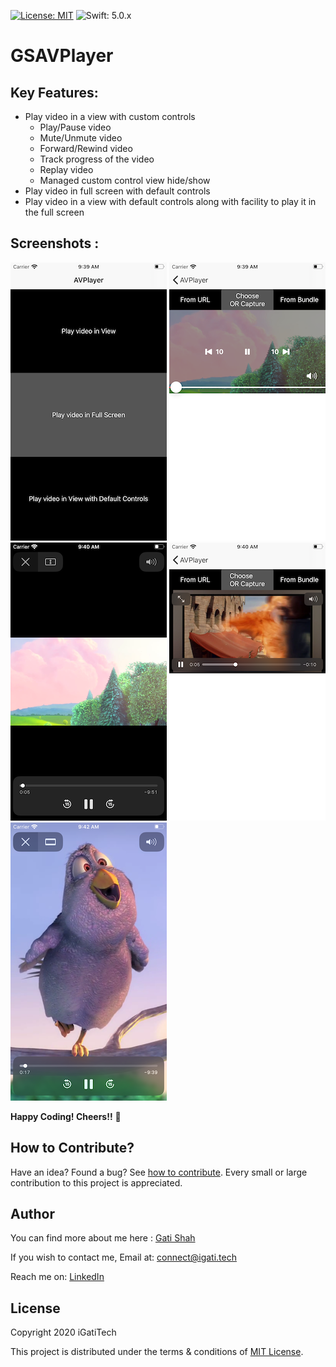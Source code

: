 [![License: MIT](https://img.shields.io/badge/License-MIT-yellow.svg)](https://github.com/igatitech/GSAVPlayer/blob/master/LICENSE) 
![Swift: 5.0.x](https://img.shields.io/badge/Swift-5.0.x-orange)

# GSAVPlayer

## Key Features:
- Play video in a view with custom controls
    - Play/Pause video
    - Mute/Unmute video
    - Forward/Rewind video
    - Track progress of the video
    - Replay video
    - Managed custom control view hide/show 
- Play video in full screen with default controls
- Play video in a view with default controls along with facility to play it in the full screen

## Screenshots :
![alt text](https://github.com/igatitech/GSAVPlayer/blob/master/GitHubResources/Home.png)            ![alt text](https://github.com/igatitech/GSAVPlayer/blob/master/GitHubResources/ViewCustom.png)            ![alt text](https://github.com/igatitech/GSAVPlayer/blob/master/GitHubResources/FullScreen.png)            ![alt text](https://github.com/igatitech/GSAVPlayer/blob/master/GitHubResources/ViewDefault.png)            ![alt text](https://github.com/igatitech/GSAVPlayer/blob/master/GitHubResources/AspectFill.png)

**Happy Coding! Cheers!!** 🥂 

## How to Contribute?

Have an idea? Found a bug? See [how to contribute](https://github.com/igatitech/GSAVPlayer/blob/master/CONTRIBUTION.md). Every small or large contribution to this project is appreciated.

## Author
You can find more about me here : [Gati Shah](https://igati.tech)

If you wish to contact me, 
Email at: [connect@igati.tech](connect@igati.tech)

Reach me on: [LinkedIn](https://www.linkedin.com/in/igatitech/)

## License
Copyright 2020 iGatiTech

This project is distributed under the terms & conditions of [MIT License](https://github.com/igatitech/GSAVPlayer/blob/master/LICENSE).
